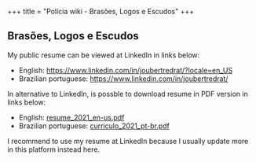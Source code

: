 +++
title = "Polícia wiki - Brasões, Logos e Escudos"
+++

## Brasões, Logos e Escudos

My public resume can be viewed at LinkedIn in links below:

* English: https://www.linkedin.com/in/joubertredrat/?locale=en_US
* Brazilian portuguese: https://www.linkedin.com/in/joubertredrat/

In alternative to LinkedIn, is possble to download resume in PDF version in links below:

* English: [resume_2021_en-us.pdf](/assets/resume/resume_2021_en-us.pdf)
* Brazilian portuguese: [curriculo_2021_pt-br.pdf](/assets/resume/curriculo_2021_pt-br.pdf)

I recommend to use my resume at LinkedIn because I usually update more in this platform instead here.
